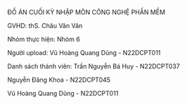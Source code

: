 ĐỒ ÁN CUỐI KỲ NHẬP MÔN CÔNG NGHỆ PHẦN MỀM

GVHD: thS. Châu Văn Vân

Nhóm thực hiện: Nhóm 6

Người upload: Vũ Hoàng Quang Dũng - N22DCPT011

Danh sách thành viên:
Trần Nguyễn Bá Huy - N22DCPT037

Nguyễn Đăng Khoa - N22DCPT045

Vũ Hoàng Quang Dũng - N22DCPT011
